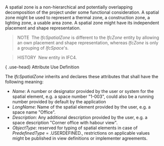 A spatial zone is a non-hierarchical and potentially overlapping decomposition of the project under some functional consideration. A spatial zone might be used to represent a thermal zone, a construction zone, a lighting zone, a usable area zone. A spatial zone might have its independent placement and shape representation.

> NOTE&nbsp; The _IfcSpatialZone_ is different to the _IfcZone_ entity by allowing an own placement and shape representation, whereas _IfcZone_ is only a grouping of _IfcSpace_'s.

> HISTORY&nbsp; New entity in IFC4.

{ .use-head}
Attribute Use Definition

The _IfcSpatialZone_ inherits and declares these attributes that shall have the following meaning:

* _Name_: A number or designator provided by the user or system for the spatial element, e.g. a space number "1-003", could also be a running number provided by default by the application
* _LongName_: Name of the spatial element provided by the user, e.g. a space name "Office".
* _Description_: Any additional description provided by the user, e.g. a space description "Corner office with habour view".
* _ObjectType_: reserved for typing of spatial elements in case of _PredefinedType_ = .USERDEFINED., restrictions on applicable values might be published in view definitions or implementer agreements.